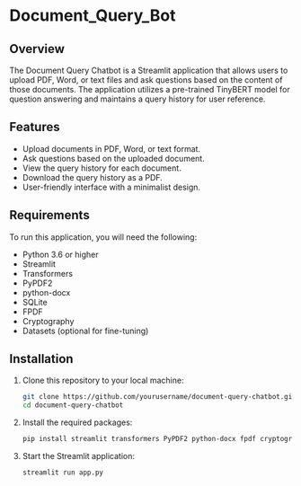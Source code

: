 # Document_Query_Bot

## Overview

The Document Query Chatbot is a Streamlit application that allows users to upload PDF, Word, or text files and ask questions based on the content of those documents. The application utilizes a pre-trained TinyBERT model for question answering and maintains a query history for user reference.

## Features

- Upload documents in PDF, Word, or text format.
- Ask questions based on the uploaded document.
- View the query history for each document.
- Download the query history as a PDF.
- User-friendly interface with a minimalist design.

## Requirements

To run this application, you will need the following:

- Python 3.6 or higher
- Streamlit
- Transformers
- PyPDF2
- python-docx
- SQLite
- FPDF
- Cryptography
- Datasets (optional for fine-tuning)

## Installation

1. Clone this repository to your local machine:

   ```bash
   git clone https://github.com/yourusername/document-query-chatbot.git
   cd document-query-chatbot
2. Install the required packages:
   ```bash
   pip install streamlit transformers PyPDF2 python-docx fpdf cryptography datasets
3. Start the Streamlit application:
   ```bash
   streamlit run app.py


   
